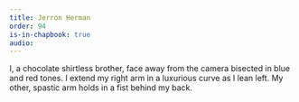 ```yaml
---
title: Jerron Herman
order: 94
is-in-chapbook: true
audio: 
---
```

I, a chocolate shirtless brother, face away from the camera bisected in blue and red tones. I extend my right arm in a luxurious curve as I lean left. My other, spastic arm holds in a fist behind my back.
